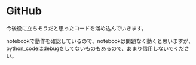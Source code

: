 # GitHub

今後役に立ちそうだと思ったコードを溜め込んでいきます。

notebookで動作を確認しているので、notebookは問題なく動くと思いますが、
python_codeはdebugをしてないものもあるので、あまり信用しないでください。
